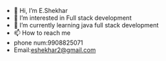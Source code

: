 - 👋 Hi, I’m E.Shekhar
- 👀 I’m interested in Full stack development
- 🌱 I’m currently learning java full stack development
- 📫 How to reach me 
- phone num:9908825071
- Email:eshekhar2@gmail.com

<!---
Shekhar17481/Shekhar17481 is a ✨ special ✨ repository because its `README.md` (this file) appears on your GitHub profile.
You can click the Preview link to take a look at your changes.
--->
